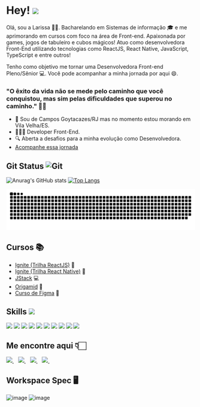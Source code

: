 # Hey! <img src = "https://raw.githubusercontent.com/MartinHeinz/MartinHeinz/master/wave.gif" width=25>

Olá, sou a Larissa 🙋🏻. Bacharelando em Sistemas de informação 🎓 e me aprimorando em cursos com foco na área de Front-end. Apaixonada por games, jogos de tabuleiro e cubos mágicos! Atuo como desenvolvedora Front-End utilizando tecnologias como ReactJS, React Native, JavaScript, TypeScript e entre outros! 

Tenho como objetivo me tornar uma Desenvolvedora Front-end Pleno/Sênior 💻. Você pode acompanhar a minha jornada por aqui 😄.

### "O êxito da vida não se mede pelo caminho que você conquistou, mas sim pelas dificuldades que superou no caminho." ✍🏻

- 📌 Sou de Campos Goytacazes/RJ mas no momento estou morando em Vila Velha/ES.
- 👩🏻‍💻 Developer Front-End.
- 🔍 Aberta a desafios para a minha evolução como Desenvolvedora.
- <a href="#" target="_blank">[Acompanhe essa jornada](https://github.com/larissadantier?tab=repositories)</a>
## Git Status <img src="https://media.giphy.com/media/W5eoZHPpUx9sapR0eu/giphy.gif" width=30 alt="Git"/>

 ![Anurag's GitHub stats](https://github-readme-stats.vercel.app/api?username=larissadantier&theme=dark&show_icons=true)
 [![Top Langs](https://github-readme-stats.vercel.app/api/top-langs/?username=larissadantier&langs_count=8&layout=compact&theme=dark)](https://github.com/anuraghazra/github-readme-stats)
 
![Snake animation](https://github.com/larissadantier/larissadantier/blob/output/github-contribution-grid-snake.svg)

## Cursos 📚
- <a href="#" target="_blank">[Ignite (Trilha ReactJS)](https://rocketseat.com.br/ignite) 🚀</a>
- <a href="#" target="_blank">[Ignite (Trilha React Native)](https://rocketseat.com.br/ignite) 🚀</a>
- <a href="#" target="_blank">[JStack](https://jstack.com.br/) 💻</a>
- <a href="#" target="_blank">[Origamid](https://www.origamid.com) 🐺</a>
- <a href="#" target="_blank">[Curso de Figma](https://cursodefigma.com/) 🎨</a>

## Skills <img src = "https://media2.giphy.com/media/QssGEmpkyEOhBCb7e1/giphy.gif?cid=ecf05e47a0n3gi1bfqntqmob8g9aid1oyj2wr3ds3mg700bl&rid=giphy.gif" width = 22>

<a> <img width=32 src ='https://raw.githubusercontent.com/rahulbanerjee26/githubAboutMeGenerator/main/icons/html.svg'></a>
<a> <img width=32 src ='https://raw.githubusercontent.com/rahulbanerjee26/githubAboutMeGenerator/main/icons/css.svg'></a>
<a> <img width=32 src ='https://raw.githubusercontent.com/rahulbanerjee26/githubAboutMeGenerator/main/icons/reactjs.svg'></a>
<a> <img width=32 src ='https://raw.githubusercontent.com/rahulbanerjee26/githubAboutMeGenerator/main/icons/reactnative.svg'></a>
<a><img width=32 src ='https://raw.githubusercontent.com/rahulbanerjee26/githubAboutMeGenerator/main/icons/javascript.svg'></a>
<a><img width=32 src ='https://raw.githubusercontent.com/rahulbanerjee26/githubAboutMeGenerator/main/icons/typescript.svg'></a>
<a> <img width=32 src ='https://raw.githubusercontent.com/rahulbanerjee26/githubAboutMeGenerator/main/icons/nodejs.svg'></a>
<a> <img width=32 src ='https://raw.githubusercontent.com/rahulbanerjee26/githubAboutMeGenerator/main/icons/docker.svg'></a>
<a><img width=32 src ='https://raw.githubusercontent.com/rahulbanerjee26/githubAboutMeGenerator/main/icons/git.svg'></a>
<a><img width=32 src ='https://raw.githubusercontent.com/rahulbanerjee26/githubAboutMeGenerator/main/icons/figma.svg'></a>


## Me encontre aqui 👇🏻
<a href="https://www.linkedin.com/in/larissadantier/" target="_blank">
    <img src="https://img.shields.io/badge/linkedin-%230077B5.svg?&style=for-the-badge&logo=linkedin&logoColor=white" />
  </a>&nbsp;&nbsp;
 <a href="https://www.instagram.com/larissa.dantier/" target="_blank">
    <img src="https://img.shields.io/badge/instagram-%23E4405F.svg?&style=for-the-badge&logo=instagram&logoColor=white" />        
  </a>&nbsp;&nbsp;
 <a href="mailto:larissa_dantier@hotmail.com">
    <img src="https://img.shields.io/badge/Microsoft_Outlook-0078D4?style=for-the-badge&logo=microsoft-outlook&logoColor=white" />        
  </a>&nbsp;&nbsp;
  <a href="https://api.whatsapp.com/send?phone=5522997599571">
    <img src="https://img.shields.io/badge/WhatsApp-25D366?style=for-the-badge&logo=whatsapp&logoColor=white" />        
  </a>&nbsp;&nbsp; 

## Workspace Spec 🖥️
![image](https://img.shields.io/badge/NVIDIA-GTX1060-76B900?style=for-the-badge&logo=nvidia&logoColor=white)
![image](https://img.shields.io/badge/AMD-Ryzen_5_1600-ED1C24?style=for-the-badge&logo=amd&logoColor=white) 

